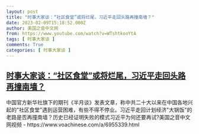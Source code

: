 ```yaml
---
layout: post
title: "时事大家谈：“社区食堂”或将烂尾，习近平走回头路再撞南墙？"
date: 2023-02-09T15:18:52.000Z
author: 美国之音中文网
from: https://www.youtube.com/watch?v=WTshtkooYtA
tags: [ 时事大家谈 ]
comments: True
categories: [ 时事大家谈 ]
---
```

<!--1675955932000-->
[时事大家谈：“社区食堂”或将烂尾，习近平走回头路再撞南墙？](https://www.youtube.com/watch?v=WTshtkooYtA)
------

<div>
中国官方新华社旗下的期刊《半月谈》发表文章，称中共二十大以来在中国各地兴起的"社区食堂"遇到运营困难，有些不得不停业。习近平走回计划经济"大锅饭"的老路是否再撞南墙？历史已经证明失败的模式习近平为何还要再试?美国之音中文网视频 - https://www.voachinese.com/a/6955339.html
</div>

